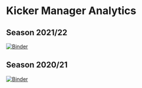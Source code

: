 # Kicker Manager Analytics

## Season 2021/22

[![Binder](https://mybinder.org/badge_logo.svg)](https://mybinder.org/v2/gh/pkeilbach/kicker-analytics/main?filepath=season2122.ipynb)

## Season 2020/21

[![Binder](https://mybinder.org/badge_logo.svg)](https://mybinder.org/v2/gh/pkeilbach/kicker-analytics/main?filepath=season2021.ipynb)
